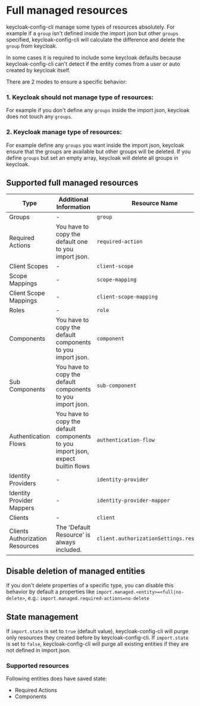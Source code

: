 # Full managed resources

keycloak-config-cli manage some types of resources absolutely. For example if a `group` isn't defined
inside the import json but other `groups` specified, keycloak-config-cli will calculate the
difference and delete the `group` from keycloak.

In some cases it is required to include some keycloak defaults because keycloak-config-cli can't
detect if the entity comes from a user or auto created by keycloak itself.

There are 2 modes to ensure a specific behavior:

### 1. Keycloak should not manage type of resources:

For example if you don't define any `groups` inside the import json, keycloak does not touch any `groups`.

### 2. Keycloak manage type of resources:

For example define any `groups` you want inside the import json, keycloak ensure that the groups are available but other
groups will be deleted. If you define `groups` but set an empty array, keycloak will delete all groups in keycloak.

## Supported full managed resources

| Type                            | Additional Information                                                           | Resource Name                            |
|---------------------------------|----------------------------------------------------------------------------------|------------------------------------------|
| Groups                          | -                                                                                | `group`                                  |
| Required Actions                | You have to copy the default one to you import json.                             | `required-action`                        |
| Client Scopes                   | -                                                                                | `client-scope`                           |
| Scope Mappings                  | -                                                                                | `scope-mapping`                          |
| Client Scope Mappings           | -                                                                                | `client-scope-mapping`                   |
| Roles                           | -                                                                                | `role`                                   |
| Components                      | You have to copy the default components to you import json.                      | `component`                              |
| Sub Components                  | You have to copy the default components to you import json.                      | `sub-component`                          |
| Authentication Flows            | You have to copy the default components to you import json, expect builtin flows | `authentication-flow`                    |
| Identity Providers              | -                                                                                | `identity-provider`                      |
| Identity Provider Mappers       | -                                                                                | `identity-provider-mapper`               |
| Clients                         | -                                                                                | `client`                                 |
| Clients Authorization Resources | The 'Default Resource' is always included.                                       | `client.authorizationSettings.resources` |

## Disable deletion of managed entities

If you don't delete properties of a specific type, you can disable this behavior by default a properties like `import.managed.<entity>=<full|no-delete>`, e.g.:
`import.managed.required-actions=no-delete`

## State management

If `import.state` is set to `true` (default value), keycloak-config-cli will purge only resources they created before by keycloak-config-cli. If `import.state` is set to `false`, keycloak-config-cli will purge all existing entities if they are not defined in import json.

### Supported resources

Following entities does have saved state:

- Required Actions
- Components
